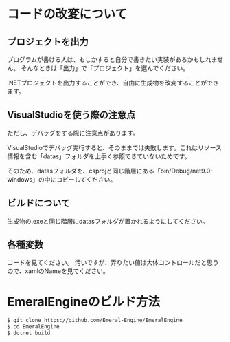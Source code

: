 # コードの改変について
## プロジェクトを出力
プログラムが書ける人は、もしかすると自分で書きたい実装があるかもしれません。
そんなときは「出力」で「プロジェクト」を選んでください。

.NETプロジェクトを出力することができ、自由に生成物を改変することができます。


## VisualStudioを使う際の注意点
ただし、デバッグをする際に注意点があります。

VisualStudioでデバッグ実行すると、そのままでは失敗します。これはリソース情報を含む「datas」フォルダを上手く参照できていないためです。

そのため、datasフォルダを、csprojと同じ階層にある「bin/Debug/net9.0-windows」の中にコピーしてください。

## ビルドについて
生成物の.exeと同じ階層にdatasフォルダが置かれるようにしてください。

## 各種変数
コードを見てください。
汚いですが、弄りたい値は大体コントロールだと思うので、xamlのNameを見てください。

# EmeralEngineのビルド方法
```bash
$ git clone https://github.com/Emeral-Engine/EmeralEngine
$ cd EmeralEngine
$ dotnet build
```
